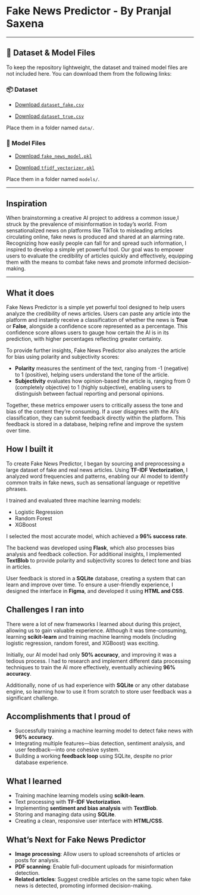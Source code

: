 # Fake News Predictor - By Pranjal Saxena
---

## 📁 Dataset & Model Files

To keep the repository lightweight, the dataset and trained model files are not included here. You can download them from the following links:

### 📦 Dataset
- [Download `dataset_fake.csv`](https://drive.google.com/file/d/1TixgK-_oSp3Gk61OQLJXnLRNcH5LqZ9y/view?usp=drive_link)

- [Download `dataset_true.csv`](https://drive.google.com/file/d/1DV6TkJA4uOGEluNBHedQDx0tieZ_HIlw/view?usp=drive_link)

Place them in a folder named `data/`.


### 🤖 Model Files
- [Download `fake_news_model.pkl`](https://drive.google.com/file/d/1cRFs3CsSPgtbI2hkohLee6sLt9Lu0IxT/view?usp=drive_link)

- [Download `tfidf_vectorizer.pkl`](https://drive.google.com/file/d/1XL4VGVe26aQSE4qNXnhPm27CfGDOzhk8/view?usp=drive_link)

Place them in a folder named `models/`.

---

## **Inspiration**

When brainstorming a creative AI project to address a common issue,I struck by the prevalence of misinformation in today’s world. From sensationalized news on platforms like TikTok to misleading articles circulating online, fake news is produced and shared at an alarming rate. Recognizing how easily people can fall for and spread such information, I inspired to develop a simple yet powerful tool. Our goal was to empower users to evaluate the credibility of articles quickly and effectively, equipping them with the means to combat fake news and promote informed decision-making.

---
## **What it does**

Fake News Predictor is a simple yet powerful tool designed to help users analyze the credibility of news articles. Users can paste any article into the platform and instantly receive a classification of whether the news is **True** or **False**, alongside a confidence score represented as a percentage. This confidence score allows users to gauge how certain the AI is in its prediction, with higher percentages reflecting greater certainty. 

To provide further insights, Fake News Predictor also analyzes the article for bias using polarity and subjectivity scores:
- **Polarity** measures the sentiment of the text, ranging from -1 (negative) to 1 (positive), helping users understand the tone of the article.
- **Subjectivity** evaluates how opinion-based the article is, ranging from 0 (completely objective) to 1 (highly subjective), enabling users to distinguish between factual reporting and personal opinions.

Together, these metrics empower users to critically assess the tone and bias of the content they’re consuming. If a user disagrees with the AI’s classification, they can submit feedback directly within the platform. This feedback is stored in a database, helping refine and improve the system over time.

## **How I built it**

To create Fake News Predictor, I began by sourcing and preprocessing a large dataset of fake and real news articles. Using **TF-IDF Vectorization**, I analyzed word frequencies and patterns, enabling our AI model to identify common traits in fake news, such as sensational language or repetitive phrases.

I trained and evaluated three machine learning models:
- Logistic Regression
- Random Forest
- XGBoost

I selected the most accurate model, which achieved a **96% success rate**.

The backend was developed using **Flask**, which also processes bias analysis and feedback collection. For additional insights, I implemented **TextBlob** to provide polarity and subjectivity scores to detect tone and bias in articles.

User feedback is stored in a **SQLite** database, creating a system that can learn and improve over time. To ensure a user-friendly experience, I designed the interface in **Figma**, and developed it using **HTML and CSS**.

## **Challenges I ran into**

There were a lot of new frameworks I learned about during this project, allowing us to gain valuable experience. Although it was time-consuming, learning **scikit-learn** and training machine learning models (including logistic regression, random forest, and XGBoost) was exciting.

Initially, our AI model had only **50% accuracy**, and improving it was a tedious process. I had to research and implement different data processing techniques to train the AI more effectively, eventually achieving **96% accuracy**.

Additionally, none of us had experience with **SQLite** or any other database engine, so learning how to use it from scratch to store user feedback was a significant challenge.

## **Accomplishments that I proud of**

- Successfully training a machine learning model to detect fake news with **96% accuracy**.
- Integrating multiple features—bias detection, sentiment analysis, and user feedback—into one cohesive system.
- Building a working **feedback loop** using SQLite, despite no prior database experience.

## **What I learned**

- Training machine learning models using **scikit-learn**.
- Text processing with **TF-IDF Vectorization**.
- Implementing **sentiment and bias analysis** with **TextBlob**.
- Storing and managing data using **SQLite**.
- Creating a clean, responsive user interface with **HTML/CSS**.

## **What’s Next for Fake News Predictor**

- **Image processing**: Allow users to upload screenshots of articles or posts for analysis.
- **PDF scanning**: Enable full-document uploads for misinformation detection.
- **Related articles**: Suggest credible articles on the same topic when fake news is detected, promoting informed decision-making.

